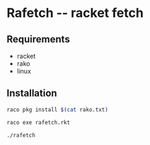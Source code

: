 # Rafetch -- racket fetch

## Requirements
- racket
- rako
- linux

## Installation
```sh
raco pkg install $(cat rako.txt)

raco exe rafetch.rkt

./rafetch
```
